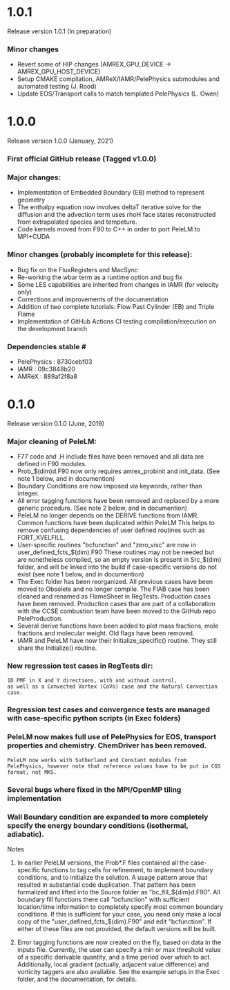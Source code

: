 # 1.0.1
Release version 1.0.1 (In preparation)

### Minor changes
   * Revert some of HIP changes (AMREX_GPU_DEVICE -> AMREX_GPU_HOST_DEVICE)
   * Setup CMAKE compilation, AMReX/IAMR/PelePhysics submodules and automated testing (J. Rood)
   * Update EOS/Transport calls to match templated PelePhysics (L. Owen)


# 1.0.0
Release version 1.0.0 (January, 2021)
### First official GitHub release (Tagged v1.0.0)
### Major changes:
   * Implementation of Embedded Boundary (EB) method to represent geometry
   * The enthalpy equation now involves deltaT iterative solve for the diffusion
     and the advection term uses rhoH face states reconstructed from extrapolated
     species and tempeture.
   * Code kernels moved from F90 to C++ in order to port PeleLM to MPI+CUDA
   
### Minor changes (probably incomplete for this release):
   * Bug fix on the FluxRegisters and MacSync
   * Re-working the wbar term as a runtime option and bug fix
   * Some LES capabilities are inherited from changes in IAMR (for velocity only)
   * Corrections and improvements of the documentation
   * Addition of two complete tutorials: Flow Past Cylinder (EB) and Triple Flame
   * Implementation of GitHub Actions CI testing compilation/execution on the development branch

### Dependencies stable \#
   * PelePhysics : 8730cebf03
   * IAMR        : 09c3848b20
   * AMReX       : 889af2f8a8

# 0.1.0
Release version 0.1.0 (June, 2019)
### Major cleaning of PeleLM:
  * F77 code and .H include files have been removed and all data are defined in F90 modules.
  * Prob_$(dim)d.F90 now only requires amrex_probinit and init_data.
    (See note 1 below, and in documention)
  * Boundary Conditions are now imposed via keywords, rather than integer.
  * All error tagging functions have been removed and replaced by a more generic procedure.
    (See note 2 below, and in documention)
  * PeleLM no longer depends on the DERIVE functions from IAMR. Common functions have been duplicated within PeleLM
    This helps to remove confusing dependencies of user defined routines such as FORT_XVELFILL.
  * User-specific routines "bcfunction" and "zero_visc" are now in user_defined_fcts_$(dim).F90
    These routines may not be needed but are nonetheless compiled, so an empty version is present in
    Src_$(dim) folder, and will be linked into the build if case-specific versions do not exist
    (see note 1 below, and in documention)
  * The Exec folder has been reorganized. All previous cases have been moved to Obsolete and no longer compile.
    The FIAB case has been cleaned and renamed as FlameSheet in RegTests. Production cases have been removed.
    Production cases thar are part of a collaboration with the CCSE combustion team have been moved to the
    GitHub repo PeleProduction.
  * Several derive functions have been added to plot mass fractions, mole fractions and molecular weight. 
    Old flags have been removed.
  * IAMR and PeleLM have now their Initialize_specific() routine. They still share the Initialize() routine.

### New regression test cases in RegTests dir:
    1D PMF in X and Y directions, with and without control,
    as well as a Convected Vortex (CoVo) case and the Natural Convection case.

### Regression test cases and convergence tests are managed with case-specific python scripts (in Exec folders)

### PeleLM now makes full use of PelePhysics for EOS, transport properties and chemistry.  ChemDriver has been removed.
    PeleLM now works with Sutherland and Constant modules from PelePhysics, however note that reference values have to be put in CGS format, not MKS.

### Several bugs where fixed in the MPI/OpenMP tiling implementation

### Wall Boundary condition are expanded to more completely specify the energy boundary conditions (isothermal, adiabatic).

Notes
1. In earlier PeleLM versions, the Prob*.F files contained all the case-specific functions to tag cells for refinement, to implement boundary conditions,
   and to initialize the solution. A usage pattern arose that resulted in substantial code duplication. That pattern has been formalized and
   lifted into the Source folder as "bc_fill_${dim}d.F90".  All boundary fill functions there call "bcfunction" with sufficient location/time
   information to completely specify most common boundary conditions.  If this is sufficient for your case, you need only make a local copy of
   the "user_defined_fcts_$(dim).F90" and edit "bcfunction".  If either of these files are not provided, the default versions will be built.

2. Error tagging functions are now created on the fly, based on data in the inputs file.  Currently, the user can specify a min or max
   threshold value of a specific derivable quantity, and a time period over which to act.  Additionally, local gradient (actually, adjacent
   value difference) and vorticity taggers are also available.  See the example setups in the Exec folder, and the documentation, for details.

